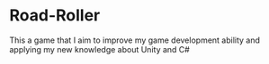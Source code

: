 # Road-Roller
This a game that I aim to improve my game development ability and applying my new knowledge about Unity and C#
